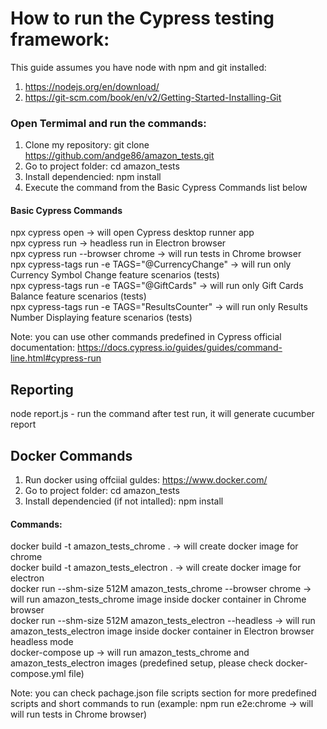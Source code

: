 # How to run the Cypress testing framework:

This guide assumes you have node with npm and git installed:

1. https://nodejs.org/en/download/
2. https://git-scm.com/book/en/v2/Getting-Started-Installing-Git

### Open Termimal and run the commands:

1. Clone my repository: git clone https://github.com/andge86/amazon_tests.git
2. Go to project folder: cd amazon_tests
3. Install dependencied: npm install
4. Execute the command from the Basic Cypress Commands list below

#### Basic Cypress Commands

npx cypress open -> will open Cypress desktop runner app <br />
npx cypress run -> headless run in Electron browser <br />
npx cypress run --browser chrome -> will run tests in Chrome browser <br />
npx cypress-tags run -e TAGS="@CurrencyChange" -> will run only Currency Symbol Change feature scenarios (tests) <br />
npx cypress-tags run -e TAGS="@GiftCards" -> will run only Gift Cards Balance feature scenarios (tests) <br />
npx cypress-tags run -e TAGS="ResultsCounter" -> will run only Results Number Displaying feature scenarios (tests) <br />

Note: you can use other commands predefined in Cypress official documentation: https://docs.cypress.io/guides/guides/command-line.html#cypress-run

## Reporting

node report.js - run the command after test run, it will generate cucumber report

## Docker Commands

1. Run docker using offciial guldes: https://www.docker.com/
2. Go to project folder: cd amazon_tests
3. Install dependencied (if not intalled): npm install

#### Commands:

docker build -t amazon_tests_chrome . -> will create docker image for chrome <br />
docker build -t amazon_tests_electron . -> will create docker image for electron <br />
docker run --shm-size 512M amazon_tests_chrome --browser chrome -> will run amazon_tests_chrome image inside docker container in Chrome browser <br />
docker run --shm-size 512M amazon_tests_electron --headless -> will run amazon_tests_electron image inside docker container in Electron browser headless mode <br />
docker-compose up -> will run amazon_tests_chrome and amazon_tests_electron images (predefined setup, please check docker-compose.yml file) <br />

Note: you can check pachage.json file scripts section for more predefined scripts and short commands to run (example: npm run e2e:chrome -> will will run tests in Chrome browser)

